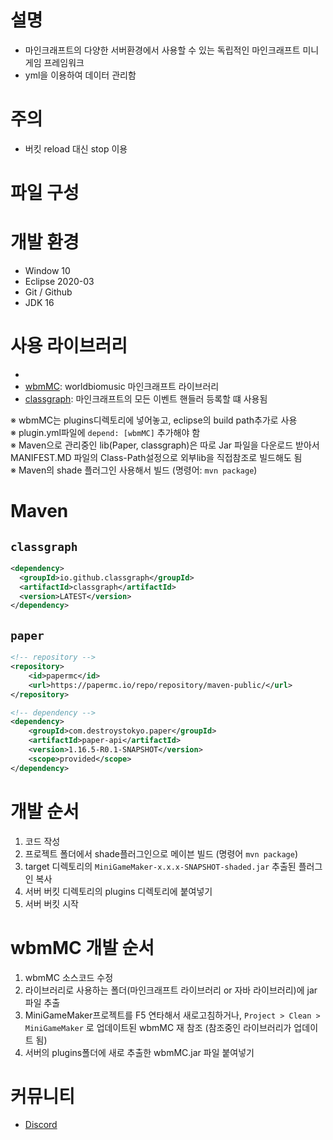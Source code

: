 # 설명
- 마인크래프트의 다양한 서버환경에서 사용할 수 있는 독립적인 마인크래프트 미니게임 프레임워크
- yml을 이용하여 데이터 관리함

# 주의
- 버킷 reload 대신 stop 이용

# 파일 구성


# 개발 환경
- Window 10
- Eclipse 2020-03
- Git / Github
- JDK 16

# 사용 라이브러리
- [Paper]: 최신버전
- [wbmMC]: worldbiomusic 마인크래프트 라이브러리
- [classgraph]: 마인크래프트의 모든 이벤트 핸들러 등록할 떄 사용됨

※ wbmMC는 plugins디렉토리에 넣어놓고, eclipse의 build path추가로 사용  
※ plugin.yml파일에 `depend: [wbmMC]` 추가해야 함  
※ Maven으로 관리중인 lib(Paper, classgraph)은 따로 Jar 파일을 다운로드 받아서 MANIFEST.MD 파일의 Class-Path설정으로 외부lib을 직접참조로 빌드해도 됨  
※ Maven의 shade 플러그인 사용해서 빌드 (명령어: `mvn package`)  

# Maven
## `classgraph`
```xml
<dependency>
  <groupId>io.github.classgraph</groupId>
  <artifactId>classgraph</artifactId>
  <version>LATEST</version>
</dependency>
```

## `paper`
```xml
<!-- repository -->
<repository>
    <id>papermc</id>
    <url>https://papermc.io/repo/repository/maven-public/</url>
</repository>

<!-- dependency -->
<dependency>
    <groupId>com.destroystokyo.paper</groupId>
    <artifactId>paper-api</artifactId>
    <version>1.16.5-R0.1-SNAPSHOT</version>
    <scope>provided</scope>
</dependency>
```

# 개발 순서
1. 코드 작성
2. 프로젝트 폴더에서 shade플러그인으로 메이븐 빌드 (명령어 `mvn package`)
3. target 디렉토리의 `MiniGameMaker-x.x.x-SNAPSHOT-shaded.jar` 추출된 플러그인 복사
4. 서버 버킷 디렉토리의 plugins 디렉토리에 붙여넣기
5. 서버 버킷 시작

# wbmMC 개발 순서
1. wbmMC 소스코드 수정
2. 라이브러리로 사용하는 폴더(마인크래프트 라이브러리 or 자바 라이브러리)에 jar 파일 추출
3. MiniGameMaker프로젝트를 F5 연타해서 새로고침하거나, `Project > Clean > MiniGameMaker` 로 업데이트된 wbmMC 재 참조 (참조중인 라이브러리가 업데이트 됨)
4. 서버의 plugins폴더에 새로 추출한 wbmMC.jar 파일 붙여넣기


# 커뮤니티
- [Discord]



[Paper]: https://papermc.io/
[wbmMC]: https://github.com/worldbiomusic/wbmMC
[classgraph]: https://github.com/classgraph/classgraph
[Discord]: https://discord.com/invite/fJbxSy2EjA
[Paper API]: https://papermc.io/javadocs/paper/1.16/index.html?overview-summary.html


